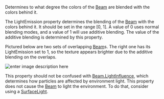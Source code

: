 Determines to what degree the colors of the [Beam](https://developer.roblox.com/en-us/api-reference/class/Beam) are blended with the colors behind it.

The LightEmission property determines the blending of the [Beam](https://developer.roblox.com/en-us/api-reference/class/Beam) with the colors behind it. It should be set in the range \[0, 1\]. A value of 0 uses normal blending modes, and a value of 1 will use additive blending. The value of the additive blending is determined by this property.

Pictured below are two sets of overlapping [Beam](https://developer.roblox.com/en-us/api-reference/class/Beam)s. The right one has its LightEmission set to 1, so the texture appears brighter due to the additive blending on the overlaps.

![enter image description here](https://developer.roblox.com/assets/blta7d562b91fdd7f61/BeamLightEmission.png)

This property should not be confused with [Beam.LightInfluence](https://developer.roblox.com/en-us/api-reference/property/Beam/LightInfluence), which determines how particles are affected by environment light. This property does not cause the [Beam](https://developer.roblox.com/en-us/api-reference/class/Beam) to light the environment. To do that, consider using a [SurfaceLight](https://developer.roblox.com/en-us/api-reference/class/SurfaceLight).